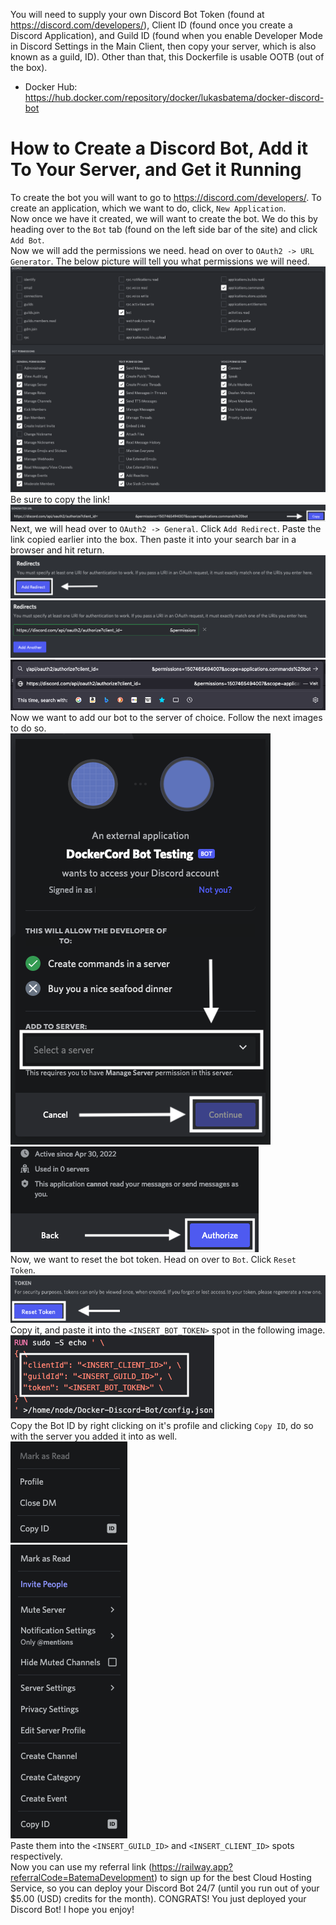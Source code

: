 You will need to supply your own Discord Bot Token (found at https://discord.com/developers/), Client ID (found once you create a Discord Application), and Guild ID (found when you enable Developer Mode in Discord Settings in the Main Client, then copy your server, which is also known as a guild, ID). Other than that, this Dockerfile is usable OOTB (out of the box).

- Docker Hub: https://hub.docker.com/repository/docker/lukasbatema/docker-discord-bot

# How to Create a Discord Bot, Add it To Your Server, and Get it Running
To create the bot you will want to go to https://discord.com/developers/. To create an application, which we want to do, click, `New Application`.
<br>
Now once we have it created, we will want to create the bot. We do this by heading over to the `Bot` tab (found on the left side bar of the site) and click `Add Bot`.
<br>
Now we will add the permissions we need. head on over to `OAuth2 -> URL Generator`. The below picture will tell you what permissions we will need.
<br>
<img src="tutorial_images/OAuth2Permissions.png" />
<br>
Be sure to copy the link!
<br>
<img src="tutorial_images/OAuth2GeneratedURLCopyButton.png" />
<br>
Next, we will head over to `OAuth2 -> General`. Click `Add Redirect`. Paste the link copied earlier into the box. Then paste it into your search bar in a browser and hit return.
<br>
<img src="tutorial_images/AddOAuth2Redirect.png" />
<br>
<img src="tutorial_images/PasteOAuth2URL.png" />
<br>
<img src="tutorial_images/PasteOAuthURLIntoSearchBar.png" />
<br>
Now we want to add our bot to the server of choice. Follow the next images to do so.
<br>
<img src="tutorial_images/AddBotToServer.png" />
<br>
<img src="tutorial_images/AuthoriseBot.png" />
<br>
Now, we want to reset the bot token. Head on over to `Bot`. Click `Reset Token`.
<br>
<img src="tutorial_images/ResetToken.png" />
<br>
Copy it, and paste it into the `<INSERT_BOT_TOKEN>` spot in the following image.
<br>
<img src="tutorial_images/InsertIDs.png" />
<br>
Copy the Bot ID by right clicking on it's profile and clicking `Copy ID`, do so with the server you added it into as well.
<br>
<img src="tutorial_images/CopyBotID.png" />
<br>
<img src="tutorial_images/CopyServerID.png" />
<br>
Paste them into the `<INSERT_GUILD_ID>` and `<INSERT_CLIENT_ID>` spots respectively.
<br>
Now you can use my referral link (https://railway.app?referralCode=BatemaDevelopment) to sign up for the best Cloud Hosting Service, so you can deploy your Discord Bot 24/7 (until you run out of your $5.00 (USD) credits for the month). CONGRATS! You just deployed your Discord Bot! I hope you enjoy!

